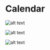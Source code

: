 # Calendar

![alt text](https://github.com/SotirisKantz/Calculator/blob/master/Calendar1.png)

![alt text](https://github.com/SotirisKantz/Calculator/blob/master/Calendar2.png)

![alt text](https://github.com/SotirisKantz/Calculator/blob/master/Calendar3.png)
